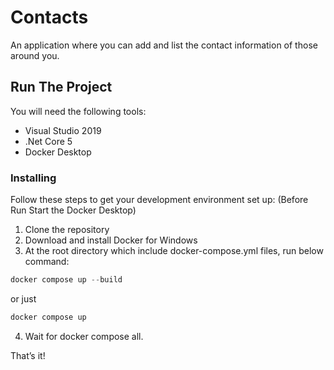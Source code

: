 # Contacts

An application where you can add and list the contact information of those around you.

## Run The Project

You will need the following tools:

- Visual Studio 2019
- .Net Core 5
- Docker Desktop

### Installing

Follow these steps to get your development environment set up: (Before Run Start the Docker Desktop)

1. Clone the repository
2. Download and install Docker for Windows
3. At the root directory which include docker-compose.yml files, run below command:

```csharp
docker compose up --build
```

or just

```csharp
docker compose up
```

4. Wait for docker compose all.

That’s it!
